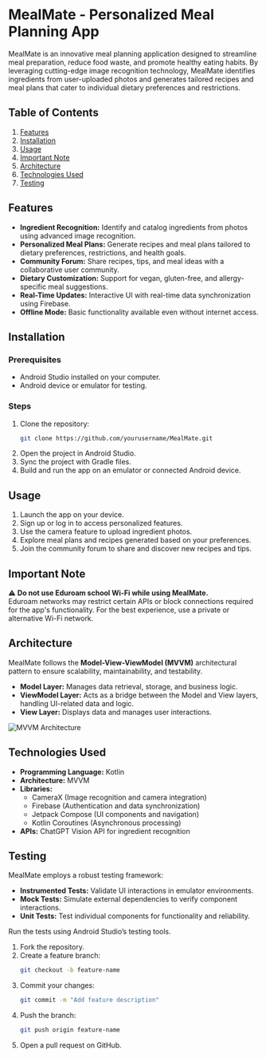 
# MealMate - Personalized Meal Planning App

MealMate is an innovative meal planning application designed to streamline meal preparation, reduce food waste, and promote healthy eating habits. By leveraging cutting-edge image recognition technology, MealMate identifies ingredients from user-uploaded photos and generates tailored recipes and meal plans that cater to individual dietary preferences and restrictions.

## Table of Contents

1. [Features](#features)
2. [Installation](#installation)
3. [Usage](#usage)
4. [Important Note](#important-note)
5. [Architecture](#architecture)
6. [Technologies Used](#technologies-used)
7. [Testing](#testing)

## Features

- **Ingredient Recognition:** Identify and catalog ingredients from photos using advanced image recognition.
- **Personalized Meal Plans:** Generate recipes and meal plans tailored to dietary preferences, restrictions, and health goals.
- **Community Forum:** Share recipes, tips, and meal ideas with a collaborative user community.
- **Dietary Customization:** Support for vegan, gluten-free, and allergy-specific meal suggestions.
- **Real-Time Updates:** Interactive UI with real-time data synchronization using Firebase.
- **Offline Mode:** Basic functionality available even without internet access.

## Installation

### Prerequisites

- Android Studio installed on your computer.
- Android device or emulator for testing.

### Steps

1. Clone the repository:
   ```bash
   git clone https://github.com/yourusername/MealMate.git
   ```
2. Open the project in Android Studio.
3. Sync the project with Gradle files.
4. Build and run the app on an emulator or connected Android device.

## Usage

1. Launch the app on your device.
2. Sign up or log in to access personalized features.
3. Use the camera feature to upload ingredient photos.
4. Explore meal plans and recipes generated based on your preferences.
5. Join the community forum to share and discover new recipes and tips.

## Important Note

⚠️ **Do not use Eduroam school Wi-Fi while using MealMate.**  
Eduroam networks may restrict certain APIs or block connections required for the app's functionality. For the best experience, use a private or alternative Wi-Fi network.

## Architecture

MealMate follows the **Model-View-ViewModel (MVVM)** architectural pattern to ensure scalability, maintainability, and testability.

- **Model Layer:** Manages data retrieval, storage, and business logic.
- **ViewModel Layer:** Acts as a bridge between the Model and View layers, handling UI-related data and logic.
- **View Layer:** Displays data and manages user interactions.

![MVVM Architecture](path-to-your-architecture-diagram)

## Technologies Used

- **Programming Language:** Kotlin
- **Architecture:** MVVM
- **Libraries:** 
  - CameraX (Image recognition and camera integration)
  - Firebase (Authentication and data synchronization)
  - Jetpack Compose (UI components and navigation)
  - Kotlin Coroutines (Asynchronous processing)
- **APIs:** ChatGPT Vision API for ingredient recognition

## Testing

MealMate employs a robust testing framework:

- **Instrumented Tests:** Validate UI interactions in emulator environments.
- **Mock Tests:** Simulate external dependencies to verify component interactions.
- **Unit Tests:** Test individual components for functionality and reliability.

Run the tests using Android Studio’s testing tools.


1. Fork the repository.
2. Create a feature branch:
   ```bash
   git checkout -b feature-name
   ```
3. Commit your changes:
   ```bash
   git commit -m "Add feature description"
   ```
4. Push the branch:
   ```bash
   git push origin feature-name
   ```
5. Open a pull request on GitHub.

